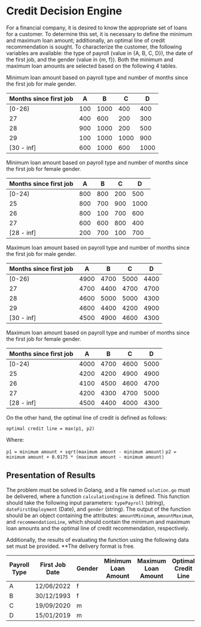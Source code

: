 # Credit Decision Engine

For a financial company, it is desired to know the appropriate set of loans for a customer. To determine this set, it is necessary to define the minimum and maximum loan amount; additionally, an optimal line of credit recommendation is sought. To characterize the customer, the following variables are available: the type of payroll (value in {A, B, C, D}), the date of the first job, and the gender (value in {m, f}). Both the minimum and maximum loan amounts are selected based on the following 4 tables.

Minimum loan amount based on payroll type and number of months since the first job for male gender.

| Months since first job | A | B | C | D |
|------------------------|---|---|---|---|
| [0-26)                 | 100 | 1000 | 400 | 400 |
| 27                     | 400 | 600 | 200 | 300 |
| 28                     | 900 | 1000 | 200 | 500 |
| 29                     | 100 | 1000 | 1000 | 900 |
| [30 - inf]             | 600 | 1000 | 600 | 1000 |

Minimum loan amount based on payroll type and number of months since the first job for female gender.

| Months since first job | A | B | C | D |
|------------------------|---|---|---|---|
| [0-24)                 | 800 | 800 | 200 | 500 |
| 25                     | 800 | 700 | 900 | 1000 |
| 26                     | 800 | 100 | 700 | 600 |
| 27                     | 600 | 600 | 800 | 400 |
| [28 - inf]             | 200 | 700 | 100 | 700 |

Maximum loan amount based on payroll type and number of months since the first job for male gender.

| Months since first job | A | B | C | D |
|------------------------|---|---|---|---|
| [0-26)                 | 4900 | 4700 | 5000 | 4400 |
| 27                     | 4700 | 4400 | 4700 | 4700 |
| 28                     | 4600 | 5000 | 5000 | 4300 |
| 29                     | 4600 | 4400 | 4200 | 4900 |
| [30 - inf]             | 4500 | 4900 | 4600 | 4300 |

Maximum loan amount based on payroll type and number of months since the first job for female gender.

| Months since first job | A | B | C | D |
|------------------------|---|---|---|---|
| [0-24)                 | 4000 | 4700 | 4600 | 5000 |
| 25                     | 4200 | 4200 | 4900 | 4900 |
| 26                     | 4100 | 4500 | 4600 | 4700 |
| 27                     | 4200 | 4300 | 4700 | 5000 |
| [28 - inf]             | 4500 | 4400 | 4000 | 4300 |

On the other hand, the optimal line of credit is defined as follows:

`optimal credit line = max(p1, p2)`

Where:

`p1 = minimum amount + sqrt(maximum amount - minimum amount)`
`p2 = minimum amount + 0.0175 * (maximum amount - minimum amount)`

## Presentation of Results

The problem must be solved in Golang, and a file named `solution.go` must be delivered, where a function `calculationEngine` is defined. This function should take the following input parameters: `typePayroll` (string), `dateFirstEmployment` (Date), and `gender` (string). The output of the function should be an object containing the attributes: `amountMinimum`, `amountMaximum`, and `recommendationLine`, which should contain the minimum and maximum loan amounts and the optimal line of credit recommendation, respectively.

Additionally, the results of evaluating the function using the following data set must be provided. **The delivery format is free.

| Payroll Type | First Job Date | Gender | Minimum Loan Amount | Maximum Loan Amount | Optimal Credit Line |
|--------------|-----------------|--------|----------------------|----------------------|----------------------|
| A            | 12/06/2022      | f      |                     |                     |                      |
| B            | 30/12/1993      | f      |                     |                     |                      |
| C            | 19/09/2020      | m      |                     |                     |                      |
| D            | 15/01/2019      | m      |                     |                     |                      |